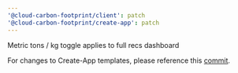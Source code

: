 ```yaml
---
'@cloud-carbon-footprint/client': patch
'@cloud-carbon-footprint/create-app': patch
---
```


Metric tons / kg toggle applies to full recs dashboard

For changes to Create-App templates, please reference this [commit](https://github.com/cloud-carbon-footprint/cloud-carbon-footprint/commit/3eaa11435c57c18657c19f2e276ec1e709d1f58e). 